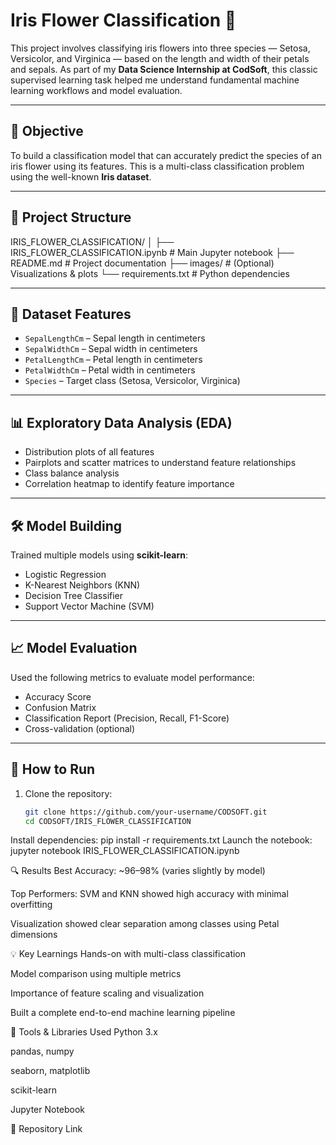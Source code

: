 # Iris Flower Classification 🌸

This project involves classifying iris flowers into three species — Setosa, Versicolor, and Virginica — based on the length and width of their petals and sepals. As part of my **Data Science Internship at CodSoft**, this classic supervised learning task helped me understand fundamental machine learning workflows and model evaluation.

---

## 📌 Objective

To build a classification model that can accurately predict the species of an iris flower using its features. This is a multi-class classification problem using the well-known **Iris dataset**.

---

## 📁 Project Structure

IRIS_FLOWER_CLASSIFICATION/
│
├── IRIS_FLOWER_CLASSIFICATION.ipynb # Main Jupyter notebook
├── README.md # Project documentation
├── images/ # (Optional) Visualizations & plots
└── requirements.txt # Python dependencies


---

## 🧠 Dataset Features

- `SepalLengthCm` – Sepal length in centimeters  
- `SepalWidthCm` – Sepal width in centimeters  
- `PetalLengthCm` – Petal length in centimeters  
- `PetalWidthCm` – Petal width in centimeters  
- `Species` – Target class (Setosa, Versicolor, Virginica)

---

## 📊 Exploratory Data Analysis (EDA)

- Distribution plots of all features  
- Pairplots and scatter matrices to understand feature relationships  
- Class balance analysis  
- Correlation heatmap to identify feature importance

---

## 🛠️ Model Building

Trained multiple models using **scikit-learn**:
- Logistic Regression  
- K-Nearest Neighbors (KNN)  
- Decision Tree Classifier  
- Support Vector Machine (SVM)

---

## 📈 Model Evaluation

Used the following metrics to evaluate model performance:
- Accuracy Score  
- Confusion Matrix  
- Classification Report (Precision, Recall, F1-Score)  
- Cross-validation (optional)

---

## 🚀 How to Run

1. Clone the repository:
   ```bash
   git clone https://github.com/your-username/CODSOFT.git
   cd CODSOFT/IRIS_FLOWER_CLASSIFICATION
Install dependencies:
pip install -r requirements.txt
Launch the notebook:
jupyter notebook IRIS_FLOWER_CLASSIFICATION.ipynb

🔍 Results
Best Accuracy: ~96–98% (varies slightly by model)

Top Performers: SVM and KNN showed high accuracy with minimal overfitting

Visualization showed clear separation among classes using Petal dimensions

💡 Key Learnings
Hands-on with multi-class classification

Model comparison using multiple metrics

Importance of feature scaling and visualization

Built a complete end-to-end machine learning pipeline

🧰 Tools & Libraries Used
Python 3.x

pandas, numpy

seaborn, matplotlib

scikit-learn

Jupyter Notebook

🔗 Repository Link

